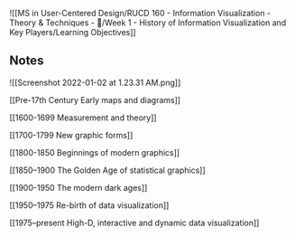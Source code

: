 ![[MS in User-Centered Design/RUCD 160 - Information Visualization - Theory & Techniques  - 💾/Week 1 - History of Information Visualization and Key Players/Learning Objectives]]

## Notes

![[Screenshot 2022-01-02 at 1.23.31 AM.png]]

[[Pre-17th Century Early maps and diagrams]]

[[1600-1699 Measurement and theory]]

[[1700-1799 New graphic forms]]

[[1800-1850 Beginnings of modern graphics]]

[[1850–1900 The Golden Age of statistical graphics]]

[[1900-1950 The modern dark ages]]

[[1950–1975 Re-birth of data visualization]]

[[1975–present High-D, interactive and dynamic data visualization]]